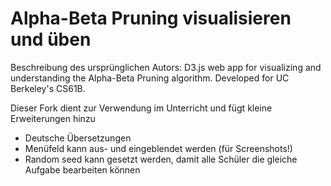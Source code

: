 Alpha-Beta Pruning visualisieren und üben
=========================================

Beschreibung des ursprünglichen Autors:
D3.js web app for visualizing and understanding the Alpha-Beta Pruning
algorithm.  Developed for UC Berkeley's CS61B.

Dieser Fork dient zur Verwendung im Unterricht und fügt kleine Erweiterungen hinzu
* Deutsche Übersetzungen
* Menüfeld kann aus- und eingeblendet werden (für Screenshots!)
* Random seed kann gesetzt werden, damit alle Schüler die gleiche Aufgabe bearbeiten können
